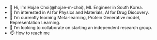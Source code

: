 - 👋 Hi, I’m Hojae Choi(@hojae-m-choi), ML Engineer in South Korea.
- 👀 I’m interested in AI for Physics and Materials, AI for Drug Discovery.
- 🌱 I’m currently learning Meta-learning, Protein Generative model, Representation Learning.
- 💞️ I’m looking to collaborate on starting an independent research group.
- 📫 How to reach me 

<!---
hojae-m-choi/hojae-m-choi is a ✨ special ✨ repository because its `README.md` (this file) appears on your GitHub profile.
You can click the Preview link to take a look at your changes.
--->
